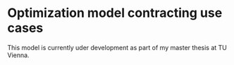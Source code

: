 # Optimization model contracting use cases

This model is currently uder development as part of my master thesis at TU Vienna.
